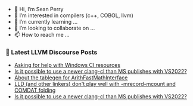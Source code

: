 - 👋 Hi, I’m Sean Perry
- 👀 I’m interested in compilers (c++, COBOL, llvm)
- 🌱 I’m currently learning ...
- 💞️ I’m looking to collaborate on ...
- 📫 How to reach me ...

<!---
s66perry/s66perry is a ✨ special ✨ repository because its `README.md` (this file) appears on your GitHub profile.
You can click the Preview link to take a look at your changes.
--->
### 📕 Latest LLVM Discourse Posts

<!-- DISCOURSE-LLVM:START -->
- [Asking for help with Windows CI resources](https://discourse.llvm.org/t/asking-for-help-with-windows-ci-resources/76375#post_11)
- [Is it possible to use a newer clang-cl than MS publishes with VS2022?](https://discourse.llvm.org/t/is-it-possible-to-use-a-newer-clang-cl-than-ms-publishes-with-vs2022/76481#post_2)
- [About the tablegen for ArithFastMathInterface](https://discourse.llvm.org/t/about-the-tablegen-for-arithfastmathinterface/76482#post_1)
- [LLD &lpar;and other linkers&rpar; don&#39;t play well with -mrecord-mcount and COMDAT folding](https://discourse.llvm.org/t/lld-and-other-linkers-dont-play-well-with-mrecord-mcount-and-comdat-folding/76463#post_4)
- [Is it possible to use a newer clang-cl than MS publishes with VS2022?](https://discourse.llvm.org/t/is-it-possible-to-use-a-newer-clang-cl-than-ms-publishes-with-vs2022/76481#post_1)
<!-- DISCOURSE-LLVM:END -->
